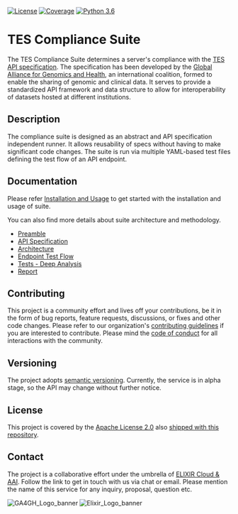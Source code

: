 [![License][badge-apache-license]](https://opensource.org/licenses/Apache-2.0)
[![Coverage][badge-coverage]][badge-url-coverage]
[![Python 3.6][badge-python]](https://www.python.org)

# TES Compliance Suite

The TES Compliance Suite determines a server's compliance with the [TES API specification][res-tes-spec]. The specification has been developed by the [Global Alliance for Genomics and Health][res-ga4gh], an international coalition, formed to enable the sharing of genomic and clinical data. It serves to provide a standardized API framework and data structure to allow for interoperability of datasets hosted at different institutions.

## Description

The compliance suite is designed as an abstract and API specification independent runner. It allows reusability of specs without having to make significant code changes. The suite is run via multiple YAML-based test files defining the test flow of an API endpoint.

## Documentation

Please refer [Installation and Usage][res-doc-installation]  to get started with the installation and usage of suite.

You can also find more details about suite architecture and methodology.

- [Preamble](https://github.com/elixir-cloud-aai/tes-compliance-suite/blob/dev/docs/preamble.md)
- [API Specification](https://github.com/elixir-cloud-aai/tes-compliance-suite/blob/dev/docs/api_spec.md)
- [Architecture](https://github.com/elixir-cloud-aai/tes-compliance-suite/blob/dev/docs/architecture.md)
- [Endpoint Test Flow](https://github.com/elixir-cloud-aai/tes-compliance-suite/blob/dev/docs/endpoints.md)
- [Tests - Deep Analysis](https://github.com/elixir-cloud-aai/tes-compliance-suite/blob/dev/docs/test_structure.md)
- [Report](https://github.com/elixir-cloud-aai/tes-compliance-suite/blob/dev/docs/report.md)


## Contributing

This project is a community effort and lives off your contributions, be it in
the form of bug reports, feature requests, discussions, or fixes and other code
changes. Please refer to our organization's [contributing
guidelines][res-contributing] if you are interested to contribute.
Please mind the [code of conduct][res-coc] for all interactions
with the community.

## Versioning

The project adopts [semantic versioning][res-semver]. Currently, the service
is in alpha stage, so the API may change without further notice.

## License

This project is covered by the [Apache License 2.0][res-apache-license] also
[shipped with this repository][res-repo-license].

## Contact

The project is a collaborative effort under the umbrella of [ELIXIR Cloud &
AAI][res-elixir-cloud]. Follow the link to get in touch with us via chat or
email. Please mention the name of this service for any inquiry, proposal,
question etc.

![GA4GH_Logo_banner][img-logo-ga4gh]
![Elixir_Logo_banner][img-logo-elixir]

[badge-apache-license]: https://img.shields.io/badge/License-Apache%202.0-blue.svg?style=flat-square
[badge-coverage]: <https://codecov.io/gh/elixir-cloud-aai/tes-compliance-suite/branch/dev/graph/badge.svg?branch=dev>
[badge-url-coverage]: <https://codecov.io/gh/elixir-cloud-aai/tes-compliance-suite?branch=dev>
[badge-python]: <https://img.shields.io/badge/python-3.8%20-blue.svg?style=flat-square>
[img-logo-elixir]: <https://github.com/elixir-cloud-aai/tes-compliance-suite/tree/dev/docs/images/img-elixir.svg>
[img-logo-ga4gh]: <https://github.com/elixir-cloud-aai/tes-compliance-suite/tree/dev/docs/images/img-ga4gh.svg>
[res-elixir-cloud]: <https://github.com/elixir-cloud-aai/elixir-cloud-aai>
[res-apache-license]: <https://www.apache.org/licenses/LICENSE-2.0>
[res-repo-license]: <https://github.com/elixir-cloud-aai/tes-compliance-suite/blob/dev/LICENSE>
[res-semver]: <https://semver.org/>
[res-contributing]: <https://github.com/elixir-cloud-aai/elixir-cloud-aai/blob/dev/CONTRIBUTING.md>
[res-coc]: <https://github.com/elixir-cloud-aai/elixir-cloud-aai/blob/dev/CODE_OF_CONDUCT.md>
[res-doc-installation]: <https://github.com/elixir-cloud-aai/tes-compliance-suite/blob/feature/doc/docs/utility.md>
[res-tes-spec]: <https://github.com/ga4gh/task-execution-schemas/blob/develop/openapi/task_execution_service.openapi.yaml>
[res-ga4gh]: <http://genomicsandhealth.org/>
